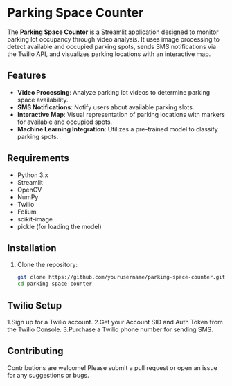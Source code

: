 # Parking Space Counter

The **Parking Space Counter** is a Streamlit application designed to monitor parking lot occupancy through video analysis. It uses image processing to detect available and occupied parking spots, sends SMS notifications via the Twilio API, and visualizes parking locations with an interactive map. 

## Features
- **Video Processing**: Analyze parking lot videos to determine parking space availability.
- **SMS Notifications**: Notify users about available parking slots.
- **Interactive Map**: Visual representation of parking locations with markers for available and occupied spots.
- **Machine Learning Integration**: Utilizes a pre-trained model to classify parking spots.

## Requirements
- Python 3.x
- Streamlit
- OpenCV
- NumPy
- Twilio
- Folium
- scikit-image
- pickle (for loading the model)

## Installation
1. Clone the repository: 
   ```bash
   git clone https://github.com/yourusername/parking-space-counter.git 
   cd parking-space-counter
## Twilio Setup
1.Sign up for a Twilio account.
2.Get your Account SID and Auth Token from the Twilio Console.
3.Purchase a Twilio phone number for sending SMS.
## Contributing
Contributions are welcome! Please submit a pull request or open an issue for any suggestions or bugs.
